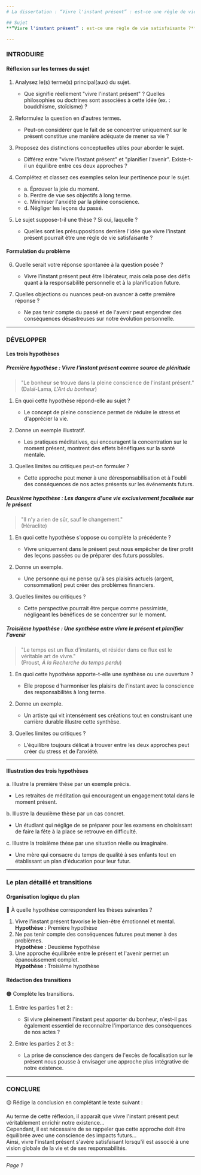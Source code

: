 ```yaml
---
# La dissertation : “Vivre l'instant présent” : est-ce une règle de vie satisfaisante ?

## Sujet
**“Vivre l'instant présent” : est-ce une règle de vie satisfaisante ?**

---
```


### INTRODUIRE

#### Réflexion sur les termes du sujet

1. Analysez le(s) terme(s) principal(aux) du sujet. 
   - Que signifie réellement "vivre l'instant présent" ? Quelles philosophies ou doctrines sont associées à cette idée (ex. : bouddhisme, stoïcisme) ?
   
2. Reformulez la question en d'autres termes. 
   - Peut-on considérer que le fait de se concentrer uniquement sur le présent constitue une manière adéquate de mener sa vie ?

3. Proposez des distinctions conceptuelles utiles pour aborder le sujet. 
   - Différez entre "vivre l'instant présent" et "planifier l'avenir". Existe-t-il un équilibre entre ces deux approches ?
    
4. Complétez et classez ces exemples selon leur pertinence pour le sujet. 
   - a. Éprouver la joie du moment.  
   - b. Perdre de vue ses objectifs à long terme.  
   - c. Minimiser l'anxiété par la pleine conscience.  
   - d. Négliger les leçons du passé.

5. Le sujet suppose-t-il une thèse ? Si oui, laquelle ? 
   - Quelles sont les présuppositions derrière l'idée que vivre l'instant présent pourrait être une règle de vie satisfaisante ?

#### Formulation du problème

6. Quelle serait votre réponse spontanée à la question posée ?
   - Vivre l'instant présent peut être libérateur, mais cela pose des défis quant à la responsabilité personnelle et à la planification future.

7. Quelles objections ou nuances peut-on avancer à cette première réponse ? 
   - Ne pas tenir compte du passé et de l'avenir peut engendrer des conséquences désastreuses sur notre évolution personnelle.

---

### DÉVELOPPER

#### Les trois hypothèses

##### Première hypothèse : Vivre l'instant présent comme source de plénitude

> "Le bonheur se trouve dans la pleine conscience de l'instant présent."  
> (Dalaï-Lama, *L'Art du bonheur*)

1. En quoi cette hypothèse répond-elle au sujet ?
   - Le concept de pleine conscience permet de réduire le stress et d'apprécier la vie.

2. Donne un exemple illustratif.
   - Les pratiques méditatives, qui encouragent la concentration sur le moment présent, montrent des effets bénéfiques sur la santé mentale.

3. Quelles limites ou critiques peut-on formuler ?
   - Cette approche peut mener à une déresponsabilisation et à l'oubli des conséquences de nos actes présents sur les événements futurs.

##### Deuxième hypothèse : Les dangers d'une vie exclusivement focalisée sur le présent

> "Il n'y a rien de sûr, sauf le changement."  
> (Héraclite)

1. En quoi cette hypothèse s'oppose ou complète la précédente ?
   - Vivre uniquement dans le présent peut nous empêcher de tirer profit des leçons passées ou de préparer des futurs possibles.

2. Donne un exemple.
   - Une personne qui ne pense qu'à ses plaisirs actuels (argent, consommation) peut créer des problèmes financiers.

3. Quelles limites ou critiques ?
   - Cette perspective pourrait être perçue comme pessimiste, négligeant les bénéfices de se concentrer sur le moment.

##### Troisième hypothèse : Une synthèse entre vivre le présent et planifier l'avenir

> "Le temps est un flux d'instants, et résider dans ce flux est le véritable art de vivre."  
> (Proust, *À la Recherche du temps perdu*)

1. En quoi cette hypothèse apporte-t-elle une synthèse ou une ouverture ?
   - Elle propose d'harmoniser les plaisirs de l'instant avec la conscience des responsabilités à long terme.

2. Donne un exemple.
   - Un artiste qui vit intensément ses créations tout en construisant une carrière durable illustre cette synthèse.

3. Quelles limites ou critiques ?
   - L'équilibre toujours délicat à trouver entre les deux approches peut créer du stress et de l’anxiété.

---

#### Illustration des trois hypothèses

a. Illustre la première thèse par un exemple précis.
   - Les retraites de méditation qui encouragent un engagement total dans le moment présent.

b. Illustre la deuxième thèse par un cas concret.
   - Un étudiant qui néglige de se préparer pour les examens en choisissant de faire la fête à la place se retrouve en difficulté.

c. Illustre la troisième thèse par une situation réelle ou imaginaire.
   - Une mère qui consacre du temps de qualité à ses enfants tout en établissant un plan d'éducation pour leur futur.

---

### Le plan détaillé et transitions

#### Organisation logique du plan

🔴 À quelle hypothèse correspondent les thèses suivantes ?

1. Vivre l'instant présent favorise le bien-être émotionnel et mental.  
   **Hypothèse :** Première hypothèse
2. Ne pas tenir compte des conséquences futures peut mener à des problèmes.  
   **Hypothèse :** Deuxième hypothèse
3. Une approche équilibrée entre le présent et l'avenir permet un épanouissement complet.  
   **Hypothèse :** Troisième hypothèse

#### Rédaction des transitions

🟠 Complète les transitions.

1. Entre les parties 1 et 2 :  
   - Si vivre pleinement l'instant peut apporter du bonheur, n'est-il pas également essentiel de reconnaître l'importance des conséquences de nos actes ?

2. Entre les parties 2 et 3 :  
   - La prise de conscience des dangers de l'excès de focalisation sur le présent nous pousse à envisager une approche plus intégrative de notre existence.

---

### CONCLURE

🟡 Rédige la conclusion en complétant le texte suivant :

Au terme de cette réflexion, il apparaît que vivre l'instant présent peut véritablement enrichir notre existence…  
Cependant, il est nécessaire de se rappeler que cette approche doit être équilibrée avec une conscience des impacts futurs...  
Ainsi, vivre l'instant présent s'avère satisfaisant lorsqu'il est associé à une vision globale de la vie et de ses responsabilités.

--- 

*Page 1*